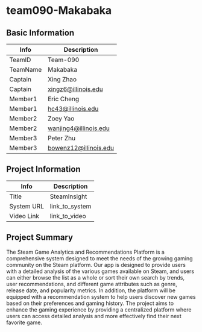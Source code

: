 # team090-Makabaka

## Basic Information

|   Info      |        Description     |
| ----------- | ---------------------- |
| TeamID      |        Team-090        |
| TeamName    |        Makabaka        |
| Captain     |        Xing Zhao       |
| Captain     |   xingz6@illinois.edu  |
| Member1     |       Eric Cheng       |
| Member1     |    hc43@illinois.edu   |
| Member2     |        Zoey Yao        |
| Member2     |  wanjing4@illinois.edu |
| Member3     |       Peter Zhu        |
| Member3     | bowenz12@illinois.edu  |

## Project Information

|   Info      |        Description     |
| ----------- | ---------------------- |
|  Title      |       SteamInsight     |
| System URL  |      link_to_system    |
| Video Link  |      link_to_video     |

## Project Summary

The Steam Game Analytics and Recommendations Platform is a comprehensive system designed to meet the needs of the growing gaming community on the Steam platform. Our app is designed to provide users with a detailed analysis of the various games available on Steam, and users can either browse the list as a whole or sort their own search by trends, user recommendations, and different game attributes such as genre, release date, and popularity metrics. In addition, the platform will be equipped with a recommendation system to help users discover new games based on their preferences and gaming history. The project aims to enhance the gaming experience by providing a centralized platform where users can access detailed analysis and more effectively find their next favorite game.
